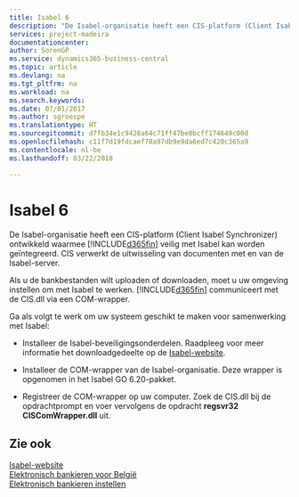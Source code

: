 ```yaml
---
title: Isabel 6
description: "De Isabel-organisatie heeft een CIS-platform (Client Isabel Synchronizer) ontwikkeld waarmee [!INCLUDE[d365fin](../../includes/d365fin_md.md)] veilig met Isabel kan worden geïntegreerd. CIS verwerkt de uitwisseling van documenten met en van de Isabel-server."
services: project-madeira
documentationcenter: 
author: SorenGP
ms.service: dynamics365-business-central
ms.topic: article
ms.devlang: na
ms.tgt_pltfrm: na
ms.workload: na
ms.search.keywords: 
ms.date: 07/01/2017
ms.author: sgroespe
ms.translationtype: HT
ms.sourcegitcommit: d7fb34e1c9428a64c71ff47be8bcff174649c00d
ms.openlocfilehash: c11f7d19fdcaef78a97db9e9da6ed7c420c365a9
ms.contentlocale: nl-be
ms.lasthandoff: 03/22/2018

---
```

# <a name="isabel-6"></a>Isabel 6
De Isabel-organisatie heeft een CIS-platform (Client Isabel Synchronizer) ontwikkeld waarmee [!INCLUDE[d365fin](../../includes/d365fin_md.md)] veilig met Isabel kan worden geïntegreerd. CIS verwerkt de uitwisseling van documenten met en van de Isabel-server.  

Als u de bankbestanden wilt uploaden of downloaden, moet u uw omgeving instellen om met Isabel te werken. [!INCLUDE[d365fin](../../includes/d365fin_md.md)] communiceert met de CIS.dll via een COM-wrapper.  

Ga als volgt te werk om uw systeem geschikt te maken voor samenwerking met Isabel:  

- Installeer de Isabel-beveiligingsonderdelen. Raadpleeg voor meer informatie het downloadgedeelte op de [Isabel-website](http://go.microsoft.com/fwlink/?LinkId=210323).  

- Installeer de COM-wrapper van de Isabel-organisatie. Deze wrapper is opgenomen in het Isabel GO 6.20-pakket.  

- Registreer de COM-wrapper op uw computer. Zoek de CIS.dll bij de opdrachtprompt en voer vervolgens de opdracht **regsvr32 CISComWrapper.dll** uit.  

## <a name="see-also"></a>Zie ook  
 [Isabel-website](http://go.microsoft.com/fwlink/?LinkId=210323)   
 [Elektronisch bankieren voor België](belgian-electronic-banking.md)   
 [Elektronisch bankieren instellen](how-to-set-up-electronic-banking.md)

